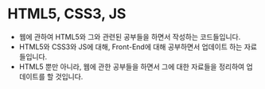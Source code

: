 HTML5, CSS3, JS
===
* 웹에 관하여 HTML5와 그와 관련된 공부들을 하면서 작성하는 코드들입니다.<br>
* HTML5와 CSS3와 JS에 대해, Front-End에 대해 공부하면서 업데이트 하는 자료들입니다.<br>
* HTML5 뿐만 아니라, 웹에 관한 공부들을 하면서 그에 대한 자료들을 정리하여 업데이트를 할 것입니다.



